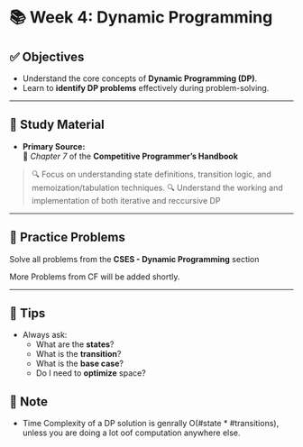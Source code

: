 # 📚 Week 4: Dynamic Programming

## ✅ Objectives
- Understand the core concepts of **Dynamic Programming (DP)**.
- Learn to **identify DP problems** effectively during problem-solving.

---

## 📘 Study Material
- **Primary Source:**  
  📖 *Chapter 7* of the **Competitive Programmer’s Handbook**

> 🔍 Focus on understanding state definitions, transition logic, and memoization/tabulation techniques. 
> 🔍 Understand the working and implementation of both iterative and reccursive DP

---

## 🧠 Practice Problems
Solve all problems from the **CSES - Dynamic Programming** section

More Problems from CF will be added shortly.


---

## 📝 Tips
- Always ask:
  - What are the **states**?
  - What is the **transition**?
  - What is the **base case**?
  - Do I need to **optimize** space?

## 📝 Note
- Time Complexity of a DP solution is genrally O(#state * #transitions),  unless you are doing a lot oof computation anywhere else.


